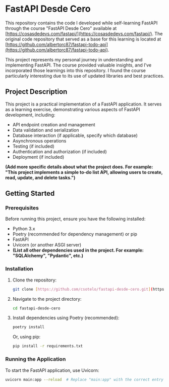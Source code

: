 # FastAPI Desde Cero

This repository contains the code I developed while self-learning FastAPI through the course "FastAPI Desde Cero" available at [https://cosasdedevs.com/fastapi/](https://cosasdedevs.com/fastapi/).  The original code repository that served as a base for this learning is located at [https://github.com/albertorc87/fastapi-todo-api](https://github.com/albertorc87/fastapi-todo-api).

This project represents my personal journey in understanding and implementing FastAPI.  The course provided valuable insights, and I've incorporated those learnings into this repository. I found the course particularly interesting due to its use of updated libraries and best practices.

## Project Description

This project is a practical implementation of a FastAPI application.  It serves as a learning exercise, demonstrating various aspects of FastAPI development, including:

*   API endpoint creation and management
*   Data validation and serialization
*   Database interaction (if applicable, specify which database)
*   Asynchronous operations
*   Testing (if included)
*   Authentication and authorization (if included)
*   Deployment (if included)

**(Add more specific details about what the project does.  For example: "This project implements a simple to-do list API, allowing users to create, read, update, and delete tasks.")**

## Getting Started

### Prerequisites

Before running this project, ensure you have the following installed:

*   Python 3.x
*   Poetry (recommended for dependency management) or pip
*   FastAPI
*   Uvicorn (or another ASGI server)
*   **(List all other dependencies used in the project.  For example: "SQLAlchemy", "Pydantic", etc.)**

### Installation

1.  Clone the repository:

    ```bash
    git clone [https://github.com/csotelo/fastapi-desde-cero.git](https://www.google.com/search?q=https://github.com/YOUR_GITHUB_USERNAME/fastapi-desde-cero.git)
    ```

2.  Navigate to the project directory:

    ```bash
    cd fastapi-desde-cero
    ```

3.  Install dependencies using Poetry (recommended):

    ```bash
    poetry install
    ```

    Or, using pip:

    ```bash
    pip install -r requirements.txt
    ```

### Running the Application

To start the FastAPI application, use Uvicorn:

```bash
uvicorn main:app --reload  # Replace "main:app" with the correct entry point if different
```
